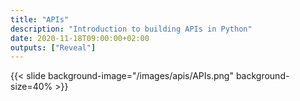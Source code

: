 ```yaml
---
title: "APIs"
description: "Introduction to building APIs in Python"
date: 2020-11-18T09:00:00+02:00
outputs: ["Reveal"]
---
```


{{< slide background-image="/images/apis/APIs.png" background-size=40% >}}
